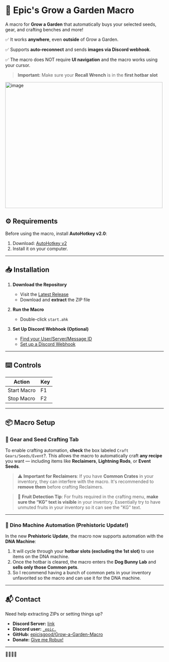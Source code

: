 # 🍏 Epic's Grow a Garden Macro

A macro for **Grow a Garden** that automatically buys your selected seeds, gear, and crafting benches and more!

✅ It works **anywhere**, even **outside** of Grow a Garden.

✅ Supports **auto-reconnect** and sends **images via Discord webhook**.

✅ The macro does NOT require **UI navigation** and the macro works using your cursor.

> **Important:** Make sure your **Recall Wrench** is in the **first hotbar slot**

<img width="500" height="400" alt="image" src="https://github.com/user-attachments/assets/fa1e1de8-ad75-4a77-b1e9-187d6526a51e" />


## ⚙️ Requirements

Before using the macro, install **AutoHotkey v2.0**:

1. Download: [AutoHotkey v2](https://www.autohotkey.com/download/ahk-v2.exe)
2. Install it on your computer.

---

## 📥 Installation

1. **Download the Repository**

   * Visit the [Latest Release](https://github.com/epicisgood/Grow-a-Garden-Macro/releases/latest)
   * Download and **extract** the ZIP file

2. **Run the Macro**

   * Double-click `start.ahk`

3. **Set Up Discord Webhook (Optional)**

   * [Find your User/Server/Message ID](https://support.discord.com/hc/en-us/articles/206346498)
   * [Set up a Discord Webhook](https://support.discord.com/hc/en-us/articles/228383668)

---

## ⌨️ Controls

| Action      | Key |
| ----------- | --- |
| Start Macro | F1  |
| Stop Macro  | F2  |

---

## 📦 Macro Setup

### 🔧 Gear and Seed Crafting Tab

To enable crafting automation, **check** the box labeled `Craft Gears/Seeds/Event`?. This allows the macro to automatically craft **any recipe** you want — including items like **Reclaimers**, **Lightning Rods**, or **Event Seeds**.

> ⚠️ **Important for Reclaimers**:
> If you have **Common Crates** in your inventory, they can interfere with the macro. It's recommended to **remove them** before crafting Reclaimers.

> 🍓 **Fruit Detection Tip**:
> For fruits required in the crafting menu, **make sure the “KG” text is visible** in your inventory. Essentially try to have unmuted fruits in your inventory so it can see the "KG" text.

---

### 🧬 Dino Machine Automation (Prehistoric Update!)

In the new **Prehistoric Update**, the macro now supports automation with the **DNA Machine**:

1. It will cycle through your **hotbar slots (excluding the 1st slot)** to use items on the DNA machine.
2. Once the hotbar is cleared, the macro enters the **Dog Bunny Lab** and **sells only those Common pets**.
3. So I recommend having a bunch of common pets in your inventory unfavorited so the macro and can use it for the DNA machine.

---



## 📬 Contact

Need help extracting ZIPs or setting things up?

* **Discord Server:** [link](https://discord.com/invite/Vc465gUXHk)
* **Discord user:** [`_epic.`](https://discord.com/users/726162926851063919)
* **GitHub:** [epicisgood/Grow-a-Garden-Macro](https://github.com/epicisgood/Grow-a-Garden-Macro)
* **Donate:** [Give me Robux!](https://www.roblox.com/games/3780570380/Donation-area#!/store)

---

🤑💵💸🐶
